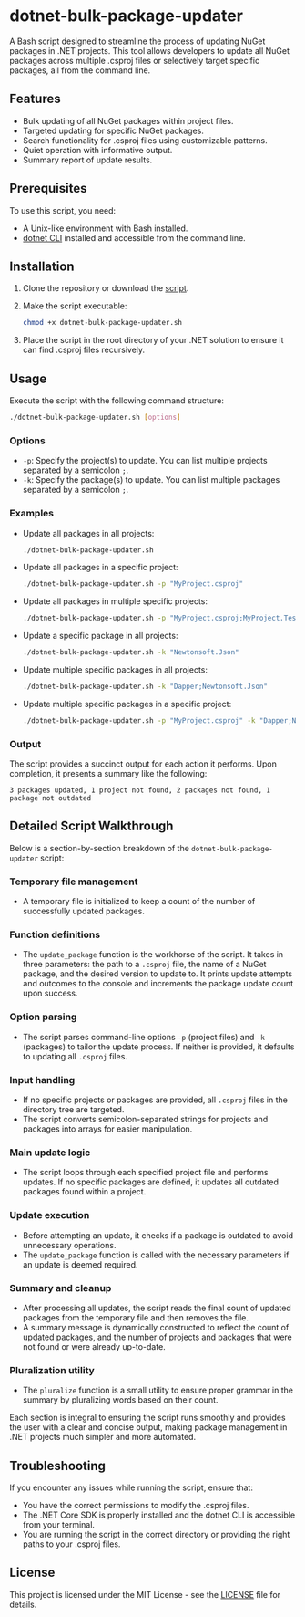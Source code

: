 # dotnet-bulk-package-updater

A Bash script designed to streamline the process of updating NuGet packages in .NET projects. This tool allows developers to update all NuGet packages across multiple .csproj files or selectively target specific packages, all from the command line.

## Features

<!-- - **Bulk Updates**: Update all NuGet packages in a project or across multiple projects with a single command.
- **Selective Updates**: Specify which packages to update, avoiding the need to update all packages unnecessarily.
- **Versatile Searching**: Target project files with custom search patterns or use the default to find all `.csproj` files in the directory tree.
- **Silent Operation**: Perform updates quietly in the background, providing concise and clear output upon completion or when errors occur.
- **Summary Report**: Get a report of the update process, including the number of packages updated and lists of not found or not outdated packages.
-->

- Bulk updating of all NuGet packages within project files.
- Targeted updating for specific NuGet packages.
- Search functionality for .csproj files using customizable patterns.
- Quiet operation with informative output.
- Summary report of update results.

## Prerequisites

To use this script, you need:

- A Unix-like environment with Bash installed.
- [dotnet CLI](https://dotnet.microsoft.com/en-us/download) installed and accessible from the command line.

## Installation

1. Clone the repository or download the [script](dotnet-bulk-package-updater.sh).
2. Make the script executable:
   
   ```bash
   chmod +x dotnet-bulk-package-updater.sh
   ```
3. Place the script in the root directory of your .NET solution to ensure it can find .csproj files recursively.

## Usage

Execute the script with the following command structure:

```bash
./dotnet-bulk-package-updater.sh [options]
```

### Options

- `-p`: Specify the project(s) to update. You can list multiple projects separated by a semicolon `;`.
- `-k`: Specify the package(s) to update. You can list multiple packages separated by a semicolon `;`.

### Examples

- Update all packages in all projects:

  ```bash
  ./dotnet-bulk-package-updater.sh
  ```

- Update all packages in a specific project:

  ```bash
  ./dotnet-bulk-package-updater.sh -p "MyProject.csproj"
  ```
  
- Update all packages in multiple specific projects:

  ```bash
  ./dotnet-bulk-package-updater.sh -p "MyProject.csproj;MyProject.Tests.csproj"
  ```

- Update a specific package in all projects:

  ```bash
  ./dotnet-bulk-package-updater.sh -k "Newtonsoft.Json"
  ```

- Update multiple specific packages in all projects:

  ```bash
  ./dotnet-bulk-package-updater.sh -k "Dapper;Newtonsoft.Json"
  ```

- Update multiple specific packages in a specific project:

  ```bash
  ./dotnet-bulk-package-updater.sh -p "MyProject.csproj" -k "Dapper;Newtonsoft.Json"
  ```

### Output

The script provides a succinct output for each action it performs. Upon completion, it presents a summary like the following:

```text
3 packages updated, 1 project not found, 2 packages not found, 1 package not outdated
```

## Detailed Script Walkthrough

Below is a section-by-section breakdown of the `dotnet-bulk-package-updater` script:

### Temporary file management

- A temporary file is initialized to keep a count of the number of successfully updated packages.

### Function definitions

- The `update_package` function is the workhorse of the script. It takes in three parameters: the path to a `.csproj` file, the name of a NuGet package, and the desired version to update to. It prints update attempts and outcomes to the console and increments the package update count upon success.

### Option parsing

- The script parses command-line options `-p` (project files) and `-k` (packages) to tailor the update process. If neither is provided, it defaults to updating all `.csproj` files.

### Input handling

- If no specific projects or packages are provided, all `.csproj` files in the directory tree are targeted.
- The script converts semicolon-separated strings for projects and packages into arrays for easier manipulation.

### Main update logic

- The script loops through each specified project file and performs updates. If no specific packages are defined, it updates all outdated packages found within a project.
  
### Update execution

- Before attempting an update, it checks if a package is outdated to avoid unnecessary operations.
- The `update_package` function is called with the necessary parameters if an update is deemed required.

### Summary and cleanup

- After processing all updates, the script reads the final count of updated packages from the temporary file and then removes the file.
- A summary message is dynamically constructed to reflect the count of updated packages, and the number of projects and packages that were not found or were already up-to-date.

### Pluralization utility

- The `pluralize` function is a small utility to ensure proper grammar in the summary by pluralizing words based on their count.

Each section is integral to ensuring the script runs smoothly and provides the user with a clear and concise output, making package management in .NET projects much simpler and more automated.

## Troubleshooting

If you encounter any issues while running the script, ensure that:

- You have the correct permissions to modify the .csproj files.
- The .NET Core SDK is properly installed and the dotnet CLI is accessible from your terminal.
- You are running the script in the correct directory or providing the right paths to your .csproj files.

## License

This project is licensed under the MIT License - see the [LICENSE](LICENSE) file for details.
